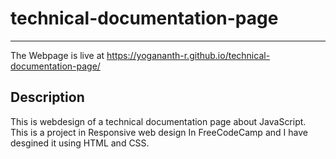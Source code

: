# technical-documentation-page
---
The Webpage is live at https://yogananth-r.github.io/technical-documentation-page/ <br>
<h2>Description</h2>
This is webdesign of a technical documentation page about JavaScript. <br> This is a project in Responsive web design In FreeCodeCamp and I have desgined it using HTML and CSS.
